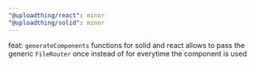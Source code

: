 ```yaml
---
"@uploadthing/react": minor
"@uploadthing/solid": minor
---
```


feat: `generateComponents` functions for solid and react allows to pass the
generic `FileRouter` once instead of for everytime the component is used
